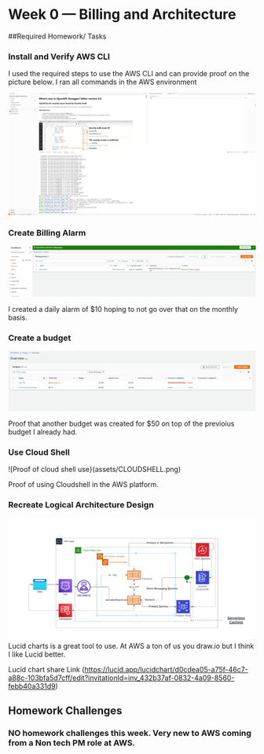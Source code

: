 # Week 0 — Billing and Architecture

##Required Homework/ Tasks 

### Install and Verify AWS CLI

I used the required steps to use the AWS CLI and can provide proof on the picture below. I ran all commands in the AWS environment 

![INstalling AWS CLI](assets/CLI_Linux_install.png)

### Create Billing Alarm

![Billing Alarm](assets/daily_alarm.png)

I created a daily alarm of $10 hoping to not go over that on the monthly basis. 

### Create a budget 

![Proof of budget being created](assets/budget.png)

Proof that another budget was created for $50 on top of the previoius budget I already had. 

### Use Cloud Shell

![Proof of cloud shell use}(assets/CLOUDSHELL.png)

Proof of using Cloudshell in the AWS platform. 

### Recreate Logical Architecture Design

![Andrews Architectural Design](assets/Andrews_architecture_diagram.png)
Lucid charts is a great tool to use. At AWS a ton of us you draw.io but I think I like Lucid better. 

Lucid chart share Link (https://lucid.app/lucidchart/d0cdea05-a75f-46c7-a88c-103bfa5d7cff/edit?invitationId=inv_432b37af-0832-4a09-8560-febb40a331d9)

## Homework Challenges 

### NO homework challenges this week. Very new to AWS coming from a Non tech PM role at AWS. 

